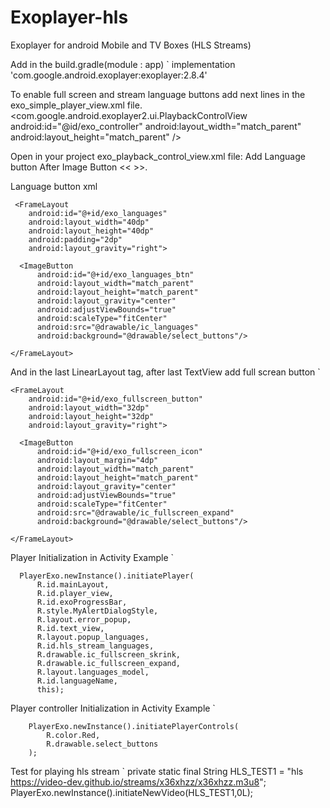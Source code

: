 # Exoplayer-hls
Exoplayer for android Mobile and TV Boxes (HLS Streams)

Add in the build.gradle(module : app) `
  implementation 'com.google.android.exoplayer:exoplayer:2.8.4'
  
To enable full screen and stream language buttons add next lines in the exo_simple_player_view.xml file.
    <com.google.android.exoplayer2.ui.PlaybackControlView
      android:id="@id/exo_controller"
      android:layout_width="match_parent"
      android:layout_height="match_parent" />
      
Open in your project exo_playback_control_view.xml file:
Add Language button After Image Button <<<ImageButton android:id="@id/exo_next" style="@style/ExoMediaButton.Next"/>  >>.
   
   Language button xml
  
     <FrameLayout
        android:id="@+id/exo_languages"
        android:layout_width="40dp"
        android:layout_height="40dp"
        android:padding="2dp"
        android:layout_gravity="right">

      <ImageButton
          android:id="@+id/exo_languages_btn"
          android:layout_width="match_parent"
          android:layout_height="match_parent"
          android:layout_gravity="center"
          android:adjustViewBounds="true"
          android:scaleType="fitCenter"
          android:src="@drawable/ic_languages"
          android:background="@drawable/select_buttons"/>

    </FrameLayout>
    
     
     
 
And in the last LinearLayout tag, after last TextView add full screan button `

    <FrameLayout
        android:id="@+id/exo_fullscreen_button"
        android:layout_width="32dp"
        android:layout_height="32dp"
        android:layout_gravity="right">

      <ImageButton
          android:id="@+id/exo_fullscreen_icon"
          android:layout_margin="4dp"
          android:layout_width="match_parent"
          android:layout_height="match_parent"
          android:layout_gravity="center"
          android:adjustViewBounds="true"
          android:scaleType="fitCenter"
          android:src="@drawable/ic_fullscreen_expand"
          android:background="@drawable/select_buttons"/>

    </FrameLayout>
    
    
Player Initialization in Activity Example `

      PlayerExo.newInstance().initiatePlayer(
          R.id.mainLayout,
          R.id.player_view,
          R.id.exoProgressBar,
          R.style.MyAlertDialogStyle,
          R.layout.error_popup,
          R.id.text_view,
          R.layout.popup_languages,
          R.id.hls_stream_languages,
          R.drawable.ic_fullscreen_skrink,
          R.drawable.ic_fullscreen_expand,
          R.layout.languages_model,
          R.id.languageName,
          this);
          
Player controller Initialization in Activity Example `

        PlayerExo.newInstance().initiatePlayerControls(
            R.color.Red,
            R.drawable.select_buttons
        );
        
Test for playing hls stream `
       private static final String HLS_TEST1 = "hls https://video-dev.github.io/streams/x36xhzz/x36xhzz.m3u8";
       PlayerExo.newInstance().initiateNewVideo(HLS_TEST1,0L);


